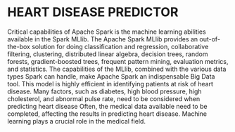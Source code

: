 # HEART DISEASE PREDICTOR 
Critical capabilities of Apache Spark is the machine learning abilities available in the Spark MLlib. 
The Apache Spark MLlib provides an out-of-the-box solution for doing classification and regression, collaborative filtering, clustering, distributed linear algebra, decision trees, random forests, gradient-boosted trees, frequent pattern mining, evaluation metrics, and statistics. 
The capabilities of the MLlib, combined with the various data types Spark can handle, make Apache Spark an indispensable Big Data tool.
This model is highly efficient in identifying patients at risk of heart disease.
Many factors, such as diabetes, high blood pressure, high cholesterol, and abnormal pulse rate, need to be considered when predicting heart disease 
Often, the medical data available need to be completed, affecting the results in predicting heart disease. Machine learning plays a crucial role in the medical field.
